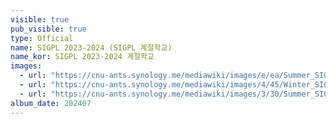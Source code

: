 ```yaml
---
visible: true
pub_visible: true
type: Official
name: SIGPL 2023-2024 (SIGPL 계절학교)
name_kor: SIGPL 2023-2024 계절학교 
images:
  - url: "https://cnu-ants.synology.me/mediawiki/images/e/ea/Summer_SIGPL2023_LAB.jpeg" 
  - url: "https://cnu-ants.synology.me/mediawiki/images/4/45/Winter_SIGPL2024_Full.jpeg"
  - url: "https://cnu-ants.synology.me/mediawiki/images/3/30/Summer_SIGPL2024_LAB.jpeg"
album_date: 202407
---
```

